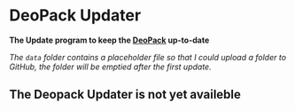 # DeoPack Updater
**The Update program to keep the [DeoPack](https://github.com/xxEmilySmitxx/DeoPack) up-to-date**

_The `data` folder contains a placeholder file so that I could upload a folder to GitHub, the folder will be emptied after the first update._

## The Deopack Updater is not yet availeble

